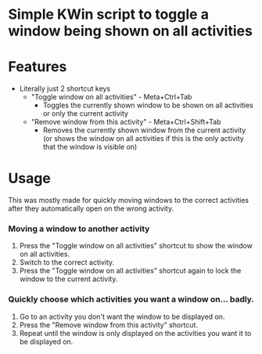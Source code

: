 # Simple KWin script to toggle a window being shown on all activities

# Features
- Literally just 2 shortcut keys
  - "Toggle window on all activities" - Meta+Ctrl+Tab
    - Toggles the currently shown window to be shown on all activities or only the current activity
  - "Remove window from this activity" - Meta+Ctrl+Shift+Tab
    - Removes the currently shown window from the current activity (or shows the window on all activities if this is the only activity that the window is visible on)

# Usage
This was mostly made for quickly moving windows to the correct activities after they automatically open on the wrong activity.

### Moving a window to another activity
1. Press the "Toggle window on all activities" shortcut to show the window on all activities.
2. Switch to the correct activity.
3. Press the "Toggle window on all activities" shortcut again to lock the window to the current activity.

### Quickly choose which activities you want a window on... badly.
1. Go to an activity you don't want the window to be displayed on.
2. Press the "Remove window from this activity" shortcut.
3. Repeat until the window is only displayed on the activities you want it to be displayed on.